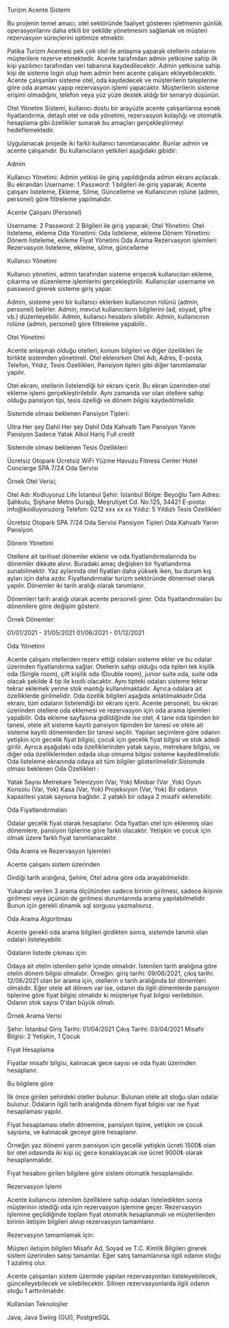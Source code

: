 Turizm Acente Sistemi

Bu projenin temel amacı, otel sektöründe faaliyet gösteren işletmenin günlük operasyonlarını daha etkili bir şekilde yönetmesini sağlamak ve müşteri rezervasyon süreçlerini optimize etmektir. 

Patika Turizm Acentesi pek çok otel ile anlaşma yaparak otellerin odalarını müşterilere rezerve etmektedir. Acente tarafından admin yetkisine sahip ilk kişi yazılımcı tarafından veri tabanına kaydedilecektir. Admin yetkisine sahip kişi de sisteme login olup hem admin hem acente çalışanı ekleyebilecektir. Acente çalışanları sisteme otel, oda kaydedecek ve müşterilerin taleplerine göre oda araması yapıp rezervasyon işlemi yapacaktır. Müşterilerin sisteme erişimi olmadığını, telefon veya yüz yüze destek aldığı bir senaryo düşünün.

Otel Yönetim Sistemi, kullanıcı dostu bir arayüzle acente çalışanlarına esnek fiyatlandırma, detaylı otel ve oda yönetimi, rezervasyon kolaylığı ve otomatik hesaplama gibi özellikler sunarak bu amaçları gerçekleştirmeyi hedeflemektedir.

Uygulanacak projede iki farklı kullanıcı tanımlanacaktır. Bunlar admin ve acente çalışanıdır. Bu kullanıcıların yetkileri aşağıdaki gibidir:

Admin

Kullanıcı Yönetimi: Admin yetkisi ile giriş yapıldığında admin ekranı açılacak. Bu ekrandan
Username: 1
Password: 1
bilgileri ile giriş yaparak;
Acente çalışanı listeleme,
Ekleme, 
Silme, 
Güncelleme ve 
Kullanıcının rolüne (admin, personel) göre filtreleme yapılmalıdır.

Acente Çalışanı (Personel)

Username: 2
Password: 2
Bilgileri ile giriş yaparak;
Otel Yönetimi: Otel listeleme, ekleme
Oda Yönetimi: Oda listeleme, ekleme
Dönem Yönetimi: Dönem listeleme, ekleme
Fiyat Yönetimi
Oda Arama
Rezervasyon işlemleri: Rezervasyon listeleme, ekleme, silme, güncelleme

Kullanıcı Yönetimi

Kullanıcı yönetimi, admin tarafından sisteme erişecek kullanıcıları ekleme, çıkarma ve düzenleme işlemlerini gerçekleştirilir. Kullanıcılar username ve password girerek sisteme giriş yapar.

Admin, sisteme yeni bir kullanıcı eklerken kullanıcının rolünü (admin, personel) belirler.
Admin, mevcut kullanıcıların bilgilerini (ad, soyad, şifre vb.) düzenleyebilir.
Admin, kullanıcı hesabını silebilir.
Admin, kullanıcının rolüne (admin, personel) göre filtreleme yapabilir..


Otel Yönetimi

Acente anlaşmalı olduğu otelleri, konum bilgileri ve diğer özellikleri ile birlikte sistemden yönetmeli. Otel eklenirken Otel Adı, Adres, E-posta, Telefon, Yıldız, Tesis Özellikleri, Pansiyon tipleri gibi diğer tanımlamalar yapılır.

Otel ekranı, otellerin listelendiği bir ekranı içerir. Bu ekran üzerinden otel ekleme işlemi gerçekleştirilebilir. Aynı zamanda var olan otellere sahip olduğu pansiyon tipi, tesis özelliği ve dönem bilgisi kaydedilmelidir.


Sistemde olması beklenen Pansiyon Tipleri:

Ultra Her şey Dahil
Her şey Dahil
Oda Kahvaltı
Tam Pansiyon
Yarım Pansiyon
Sadece Yatak
Alkol Hariç Full credit


Sistemde olması beklenen Tesis Özellikleri:

Ücretsiz Otopark
Ücretsiz WiFi
Yüzme Havuzu
Fitness Center
Hotel Concierge
SPA
7/24 Oda Servisi


Örnek Otel Verisi;

Otel Adı: Kodluyoruz Life İstanbul
Şehir: İstanbul
Bölge: Beyoğlu
Tam Adres: Şahkulu, Şişhane Metro Durağı, Meşrutiyet Cd. No:125, 34421
E-posta: info@kodluyoruzorg
Telefon: 0212 xxx xx xx
Yıldız: 5 Yıldızlı
Tesis Özellikleri

Ücretsiz Otopark
SPA
7/24 Oda Servisi
Pansiyon Tipleri
Oda Kahvaltı
Yarım Pansiyon


Dönem Yönetimi

Otellere ait tarihsel dönemler eklenir ve oda fiyatlandırmalarında bu dönemler dikkate alınır. Buradaki amaç değişken bir fiyatlandırma sunabilmektir. Yaz aylarında otel fiyatları daha yüksek iken, bu durum kış ayları için daha azdır. Fiyatlandırmalar turizm sektöründe dönemsel olarak yapılır. Dönemler iki tarih aralığı olarak tanımlanır.

Dönemleri tarih aralığı olarak acente personeli girer. Oda fiyatlandırmaları bu dönemlere göre değişim gösterir.



Örnek Dönemler:

01/01/2021 - 31/05/2021
01/06/2021 - 01/12/2021


Oda Yönetimi

Acente çalışanı otellerden rezerv ettiği odaları sisteme ekler ve bu odalar üzerinden fiyatlandırma sağlar. Otellerin sahip olduğu oda tipleri tek kişilik oda (Single room), çift kişilik oda (Double room), junior suite oda, suite oda olacak şekilde 4 tip ile kısıtlı olacaktır. Aynı tipteki odaları sisteme tekrar tekrar eklemek yerine stok mantığı kullanılmaktadır. Ayrıca odalara ait özelliklerde girilmelidir. Oda özellik bilgileri aşağıda anlatılmaktadır.Oda ekranı, tüm odaların listelendiği bir ekranı içerir. Acente personeli, bu ekran üzerinden otellere oda eklemesi ve rezervasyon için oda arama işlemleri yapabilir. Oda ekleme sayfasına gidildiğinde ise otel, 4 tane oda tipinden bir tanesi, otele ait sisteme kayıtlı pansiyon tipinden bir tanesi ve otele ait sisteme kayıtlı dönemlerden bir tanesi seçilir. Yapılan seçimlere göre odanın yetişkin için gecelik fiyat bilgisi, çocuk için gecelik fiyat bilgisi ve stok adedi girilir. Ayrıca aşağıdaki oda özelliklerinden yatak sayısı, metrekare bilgisi, ve diğer oda özelliklerinden odada olup olmama bilgisi sisteme kaydedilmelidir. Oda listeleme ekranında odaya ait tüm bilgiler gösterilmelidir.Sistemde olması beklenen Oda Özellikleri :

Yatak Sayısı
Metrekare
Televizyon (Var, Yok)
Minibar (Var ,Yok)
Oyun Konsolu (Var, Yok)
Kasa (Var, Yok)
Projeksiyon (Var, Yok)
Bir odanın kapasitesi yatak sayısına bağlıdır. 2 yataklı bir odaya 2 misafir eklenebilir.



Oda Fiyatlandırmaları

Odalar gecelik fiyat olarak hesaplanır. Oda fiyatları otel için eklenmiş olan dönemlere, pansiyon tiplerine göre farklı olacaktır. Yetişkin ve çocuk için olmak üzere farklı fiyat tanımlanacaktır.



Oda Arama ve Rezervasyon İşlemleri

Acente çalışanı sistem üzerinden

Girdiği tarih aralığına,
Şehire,
Otel adına
göre oda arayabilmelidir.

Yukarıda verilen 3 arama ölçütünden sadece birinin girilmesi, sadece ikisinin girilmesi veya üçünün de girilmesi durumlarında arama yapılabilmelidir. Bunun için gerekli dinamik sql sorgusu yazmalısınız.


Oda Arama Algoritması

Acente gerekli oda arama bilgileri girdikten sonra, sistemde tanımlı olan odaları listeleyebilir.

Odaların listede çıkması için:

Odaya ait otelin istenilen şehir içinde olmalıdır.
İstenilen tarih aralığına göre otelin dönem bilgisi olmalıdır. Örneğin: giriş tarihi: 09/06/2021, çıkış tarihi: 12/06/2021 olan bir arama için, otellerin o tarih aralığında bir dönemleri olmalıdır.
Eğer otele ait dönem var ise, odanın da ilgili dönemlerde pansiyon tiplerine göre fiyat bilgisi olmalıdır ki müşteriye fiyat bilgisi verilebilsin.
Odanın stok sayısı 0'dan büyük olmalı.


Örnek Arama Verisi

Şehir: İstanbul
Giriş Tarihi: 01/04/2021
Çıkış Tarihi: 03/04/2021
Misafir Bilgisi: 2 Yetişkin, 1 Çocuk


Fiyat Hesaplama

Fiyatlar misafir bilgisi, kalınacak gece sayısı ve oda fiyatı üzerinden hesaplanır.

Bu bilgilere göre

İlk önce girilen şehirdeki oteller bulunur.
Bulunan otele ait stoğu olan odalar bulunur.
Odaların ilgili tarih aralığında dönem fiyat bilgisi var ise fiyat hesaplaması yapılır.

Fiyat hesaplaması otelin dönemine, pansiyon tipine, yetişkin ve çocuk sayısına, ve kalınacak geceye göre hesaplanır. 

Örneğin yaz dönemi yarım pansiyon için gecelik yetişkin ücreti 1500₺ olan bir otel odasında iki kişi üç gece konaklayacak ise ücret 9000₺ olarak hesaplanmalıdır.

Fiyat hesabını girilen bilgilere göre sistem otomatik hesaplamalıdır.


Rezervasyon İşlemi

Acente kullanıcısı istenilen özelliklere sahip odaları listeledikten sonra müşterinin istediği oda için rezervasyon işlemine geçer. Rezervasyon işlemine geçildiğinde toplam fiyat otomatik hesaplanmalı ve müşterilerden birinin iletişim bilgileri alınıp rezervasyon tamamlanır. 

Rezervasyon tamamlamak için:

Müşteri iletişim bilgileri
Misafir Ad, Soyad ve T.C. Kimlik Bilgileri
girerek sistem üzerinden satışı tamamlar. Eğer satış tamamlanırsa ilgili odanın stoğu 1 azalmış olur.

Acente çalışanları sistem üzerinde yapılan rezervasyonları listeleyebilecek, güncelleyebilecek ve silebilecektir. Silinen rezervasyonlarda ilgili odanın stoğu 1 arttırılmalıdır.

Kullanılan Teknolojiler

Java,
Java Swing (GUI),
PostgreSQL

